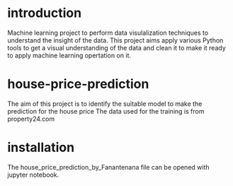 # introduction
Machine learning project to perform data visulalization techniques to understand the insight of the data. This project aims apply various Python tools to get a visual understanding of the data and clean it to make it ready to apply machine learning opertation on it.

# house-price-prediction
The aim of this project is to identify the suitable model to make the prediction for the house price
The data used for the training is from property24.com

# installation
The house_price_prediction_by_Fanantenana file can be opened with jupyter notebook.